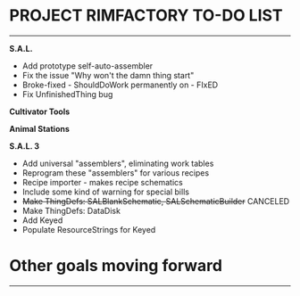 # PROJECT RIMFACTORY TO-DO LIST
---
**S.A.L.**
+ Add prototype self-auto-assembler
 + Fix the issue "Why won't the damn thing start"
  + Broke-fixed - ShouldDoWork permanently on - FIxED
+ Fix UnfinishedThing bug

**Cultivator Tools**

**Animal Stations**

**S.A.L. 3**
+ Add universal "assemblers", eliminating work tables
 + Reprogram these "assemblers" for various recipes
  + Recipe importer - makes recipe schematics
  + Include some kind of warning for special bills
+ ~~Make ThingDefs: SALBlankSchematic, SALSchematicBuilder~~ CANCELED
+ Make ThingDefs: DataDisk
+ Add Keyed
+ Populate ResourceStrings for Keyed

# Other goals moving forward
---
